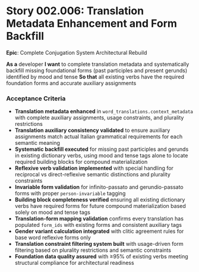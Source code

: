 # Story 002.006: Translation Metadata Enhancement and Form Backfill

**Epic**: Complete Conjugation System Architectural Rebuild

**As a** developer
**I want** to complete translation metadata and systematically backfill missing foundational forms (past participles and present gerunds) identified by mood and tense
**So that** all existing verbs have the required foundation forms and accurate auxiliary assignments

### Acceptance Criteria
- **Translation metadata enhanced** in `word_translations.context_metadata` with complete auxiliary assignments, usage constraints, and plurality restrictions
- **Translation auxiliary consistency validated** to ensure auxiliary assignments match actual Italian grammatical requirements for each semantic meaning
- **Systematic backfill executed** for missing past participles and gerunds in existing dictionary verbs, using mood and tense tags alone to locate required building blocks for compound materialization
- **Reflexive verb validation implemented** with special handling for reciprocal vs direct-reflexive semantic distinctions and plurality constraints
- **Invariable form validation** for infinito-passato and gerundio-passato forms with proper `person-invariable` tagging
- **Building block completeness verified** ensuring all existing dictionary verbs have required forms for future compound materialization based solely on mood and tense tags
- **Translation-form mapping validation** confirms every translation has populated `form_ids` with existing forms and consistent auxiliary tags
- **Gender variant calculation integrated** with clitic agreement rules for base word reflexive forms only
- **Translation constraint filtering system built** with usage-driven form filtering based on plurality restrictions and semantic constraints
- **Foundation data quality assured** with ≥95% of existing verbs meeting structural compliance for architectural readiness
